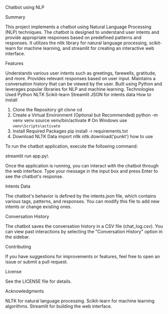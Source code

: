 Chatbot using NLP

Summary

This project implements a chatbot using Natural Language Processing (NLP) techniques. The chatbot is designed to understand user intents and provide appropriate responses based on predefined patterns and responses. It utilizes the nltk library for natural language processing, scikit-learn for machine learning, and streamlit for creating an interactive web interface.

Features

Understands various user intents such as greetings, farewells, gratitude, and more.
Provides relevant responses based on user input.
Maintains a conversation history that can be viewed by the user.
Built using Python and leverages popular libraries for NLP and machine learning.
Technologies Used
Python
NLTK
Scikit-learn
Streamlit
JSON for intents data
How to install

1. Clone the Repository
git clone <repository-url>
cd <repository-directory>
2. Create a Virtual Environment (Optional but Recommended)
python -m venv venv
source venv/bin/activate  # On Windows use `venv\Scripts\activate`
3. Install Required Packages
pip install -r requirements.txt
4. Download NLTK Data
import nltk
nltk.download('punkt')
how to use

To run the chatbot application, execute the following command:

streamlit run app.py\

Once the application is running, you can interact with the chatbot through the web interface. Type your message in the input box and press Enter to see the chatbot's response.

Intents Data

The chatbot's behavior is defined by the intents.json file, which contains various tags, patterns, and responses. You can modify this file to add new intents or change existing ones.

Conversation History

The chatbot saves the conversation history in a CSV file (chat_log.csv). You can view past interactions by selecting the "Conversation History" option in the sidebar.

Contributing

If you have suggestions for improvements or features, feel free to open an issue or submit a pull request.

License

See the LICENSE file for details.

Acknowledgments

NLTK for natural language processing.
Scikit-learn for machine learning algorithms.
Streamlit for building the web interface.
